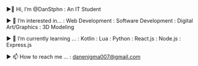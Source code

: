 ►👋 Hi, I’m @DanStphn
    : An IT Student 

► 👀 I’m interested in...
    : Web Development
    : Software Development
    : Digital Art/Graphics
    : 3D Modeling

► 🌱 I’m currently learning ...
    : Kotlin
    : Lua
    : Python
    : React.js
    : Node.js
    : Express.js
    
► 📫 How to reach me ...
    : danenigma007@gmail.com
